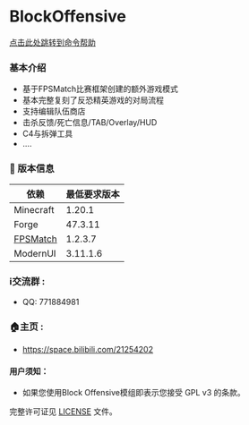# BlockOffensive
[点击此处跳转到命令帮助](https://github.com/SSOrangeCATY/FPSMacth/blob/master/CommandHelper.md)

### 基本介绍
- 基于FPSMatch比赛框架创建的额外游戏模式
- 基本完整复刻了反恐精英游戏的对局流程
- 支持编辑队伍商店
- 击杀反馈/死亡信息/TAB/Overlay/HUD
- C4与拆弹工具
- ....

### 📌 版本信息
| 依赖                                                    | 最低要求版本   |
|-------------------------------------------------------|----------|
| Minecraft                                             | 1.20.1   |
| Forge                                                 | 47.3.11  |
| [FPSMatch](https://github.com/SSOrangeCATY/FPSMacth/) | 1.2.3.7  |
| ModernUI                                              | 3.11.1.6 |

### ℹ️交流群 : 
- QQ: 771884981
### 🏠主页 :
-  https://space.bilibili.com/21254202


#### 用户须知：
- 如果您使用Block Offensive模组即表示您接受 GPL v3 的条款。

完整许可证见 [LICENSE](LICENSE) 文件。